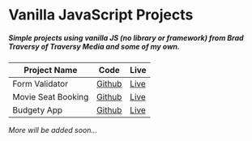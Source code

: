 # Vanilla JavaScript Projects
##### Simple projects using vanilla JS (no library or framework) from Brad Traversy of Traversy Media and some of my own.


| Project Name       | Code                                                                                          | Live                                         |
| ------------------ | --------------------------------------------------------------------------------------------- | -------------------------------------------- |
| Form Validator     | [Github](https://github.com/MrAman007/Vanilla-JS-Projects/tree/master/Form%20validator)       | [Live](https://formvalidatorjs.netlify.app/) |
| Movie Seat Booking | [Github](https://github.com/MrAman007/Vanilla-JS-Projects/tree/master/Movie%20seat%20booking) | [Live](https://bookmyseat.netlify.app/)      |
| Budgety App        | [Github](https://github.com/MrAman007/Vanilla-JS-Projects/tree/master/Budget%20App)           | [Live](https://budgetycalc.netlify.app/)     |


*More will be added soon...*
